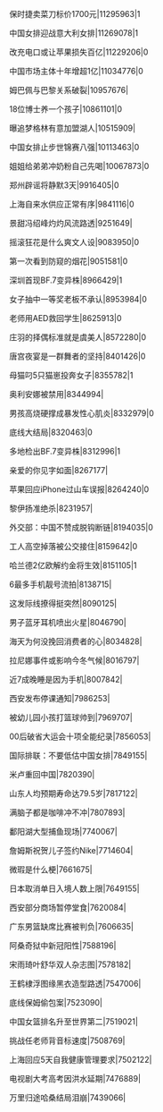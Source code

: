 保时捷卖菜刀标价1700元|11295963|1

中国女排迎战意大利女排|11269078|1

改充电口或让苹果损失百亿|11229206|0

中国市场主体十年增超1亿|11034776|0

姆巴佩与巴黎关系破裂|10957676|

18位博士养一个孩子|10861101|0

曝追梦格林有意加盟湖人|10515909|

中国女排止步世锦赛八强|10113463|0

姐姐给弟弟冲奶粉自己先喝|10067873|0

郑州辟谣将静默3天|9916405|0

上海自来水供应正常有序|9841116|0

景甜冯绍峰灼灼风流路透|9251649|

摇滚狂花是什么爽文人设|9083950|0

第一次看到防窥的烟花|9051581|0

深圳首现BF.7变异株|8966429|1

女子抽中一等奖老板不承认|8953984|0

老师用AED救回学生|8625913|0

庄羽的择偶标准就是虞美人|8572280|0

唐宫夜宴是一群舞者的坚持|8401426|0

母猫叼5只猫崽投奔女子|8355782|1

奥利安娜被禁用|8344994|

男孩高烧硬撑成暴发性心肌炎|8332979|0

底线大结局|8320463|0

多地检出BF.7变异株|8312996|1

亲爱的你见字如面|8267177|

苹果回应iPhone过山车误报|8264240|0

黎伊扬准绝杀|8231957|

外交部：中国不赞成脱钩断链|8194035|0

工人高空掉落被公交接住|8159642|0

哈兰德2亿欧解约金将生效|8151105|1

6最多手机靓号流拍|8138715|

这发际线撩得挺突然|8090125|

男子蓝牙耳机喷出火星|8046790|

海天为何没挽回消费者的心|8034828|

拉尼娜事件或影响今冬气候|8016797|

近7成晚睡是因为手机|8007842|

西安发布停课通知|7986253|

被幼儿园小孩打篮球帅到|7969707|

00后破省大运会十项全能纪录|7856053|

国际排联：不要低估中国女排|7849155|

米卢重回中国|7820390|

山东人均预期寿命达79.5岁|7817122|

满脑子都是咖啡冲不冲|7807893|

鄱阳湖大型捕鱼现场|7740067|

詹姆斯祝贺儿子签约Nike|7714604|

微瑕是什么梗|7661675|

日本取消单日入境人数上限|7649155|

西安部分商场暂停堂食|7620084|

广东男篮缺席比赛被判负|7606635|

阿桑奇狱中新冠阳性|7588196|

宋雨琦叶舒华双人杂志图|7578182|

王鹤棣浮图缘黑衣造型路透|7547006|

底线保姆偷包案|7523090|

中国女篮排名升至世界第二|7519021|

挑战任老师背音标速度|7508769|

上海回应5天自我健康管理要求|7502122|

电视剧大考高考因洪水延期|7476889|

万里归途哈桑结局泪崩|7439066|

